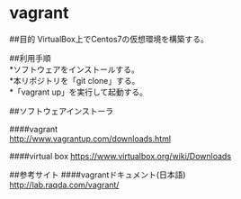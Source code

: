 # vagrant

##目的
VirtualBox上でCentos7の仮想環境を構築する。

##利用手順  
*ソフトウェアをインストールする。  
*本リポジトリを「git clone」する。  
*「vagrant up」を実行して起動する。  


##ソフトウェアインストーラ

####vagrant  
http://www.vagrantup.com/downloads.html  

####virtual box
https://www.virtualbox.org/wiki/Downloads  

##参考サイト
####vagrantドキュメント(日本語)  
http://lab.raqda.com/vagrant/  
